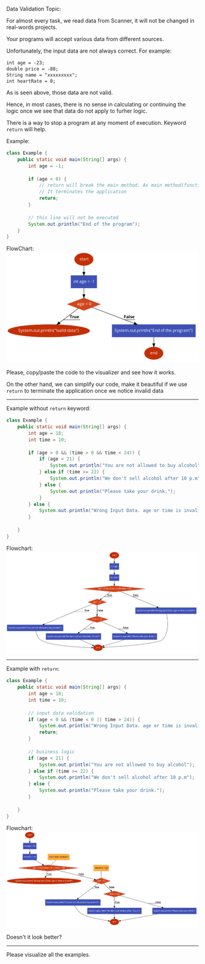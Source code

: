 Data Validation Topic:

For almost every task, we read data from Scanner, it will not be changed in real-words projects.

Your programs will accept various data from different sources.

Unfortunately, the input data are not always correct. For example:

```
int age = -23;
double price = -88;
String name = "xxxxxxxxx";
int heartRate = 0;
```

As is seen above, those data are not valid.

Hence, in most cases, there is no sense in calculating or continuing the logic
once we see that data do not apply to furher logic.

There is a way to stop a program at any moment of execution. Keyword `return` will help.

Example:

```java
class Example {
    public static void main(String[] args) {
        int age = -1;

        if (age < 0) {
            // return will break the main method. As main method(function) is the only method in our execution. 
            // It terminates the application  
            return;
        }

        // this line will not be executed
        System.out.println("End of the program");
    }
}
```

FlowChart:
![img.png](img.png)


Please, copy/paste the code to the visualizer and see how it works.

On the other hand, we can simplify our code,
make it beautiful if we use `return` to terminate the application once we notice invalid data

***
Example without `return` keyword:

```java
class Example {
    public static void main(String[] args) {
        int age = 18;
        int time = 10;
        
        if (age > 0 && (time > 0 && time < 24)) {
            if (age < 21) {
                System.out.println("You are not allowed to buy alcohol");
            } else if (time >= 22) {
                System.out.println("We don't sell alcohol after 10 p.m");
            } else {
                System.out.println("Please take your drink.");
            }
        } else {
            System.out.println("Wrong Input Data. age or time is invalid");
        }
        
    }
}
```

Flowchart:
![img_1.png](img_1.png)

***
Example with `return`:

```java
class Example {
    public static void main(String[] args) {
        int age = 18;
        int time = 10;
        
        // input data validation
        if (age < 0 && (time < 0 || time > 24)) {
            System.out.println("Wrong Input Data. age or time is invalid");
            return;
        }

        // business logic
        if (age < 21) {
            System.out.println("You are not allowed to buy alcohol");
        } else if (time >= 22) {
            System.out.println("We don't sell alcohol after 10 p.m");
        } else {
            System.out.println("Please take your drink.");
        }
        
    }
}
```

Flowchart:
![img_2.png](img_2.png)

Doesn't it look better?

***
Please visualize all the examples.